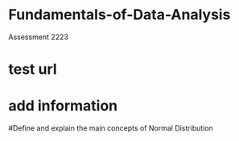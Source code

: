 # Fundamentals-of-Data-Analysis
Assessment 2223
# test url
# add information
#Define and explain the main concepts of Normal Distribution
